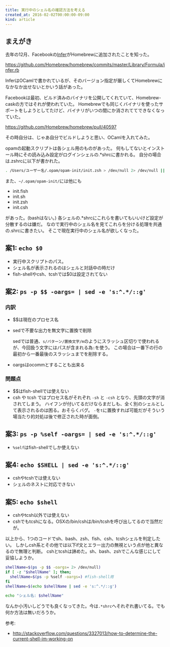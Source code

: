 ```yaml
---
title: 実行中のシェル名の確認方法を考える
created_at: 2016-02-02T00:00:00-09:00
kind: article
---
```


## まえがき

去年の12月、Facebookの[Infer](https://github.com/facebook/infer)がHomebrewに追加されたことを知った。

<https://github.com/Homebrew/homebrew/commits/master/Library/Formula/infer.rb>

InferはOCamlで書かれているが、そのバージョン指定が厳しくてHomebrewになかなか出せないとかいう話があった。

Facebookは最初、ビルド済みのバイナリを公開してくれていて、Homebrew-caskの方ではそれが使われていた。
Homebrewでも同じくバイナリを使ったサポートをしようとしてたけど、バイナリがいつの間にか消されててできなくなっていた。

<https://github.com/Homebrew/homebrew/pull/40597>

その時自分は、じゃあ自分でビルドしようと思い、OCamlを入れてみた。

opamの起動スクリプトは各シェル用のものがあった。
何もしてないとインストール時にその読み込み設定がログインシェルの.*shrcに書かれる。
自分の場合は.zshrcに以下が書かれた。

```sh
. /Users/ユーザー名/.opam/opam-init/init.zsh > /dev/null 2> /dev/null || true
```

また、`~/.opam/opam-init/`には他にも

- init.fish
- init.sh
- init.zsh
- init.csh

があった。(bashはない。)
各シェルの.*shrcにこれらを書いてもいいけど設定が分散するのは嫌だ。
なので実行中のシェル名を見てこれらを分ける処理を共通の.shrcに書きたい。
そこで現在実行中のシェル名が欲しくなった。

## 案1: `echo $0`

* 実行中スクリプトのパス。
* シェル名が表示されるのはシェルと対話中の時だけ
* fish-shellやcsh、tcshでは$0は設定されてない

## 案2: `ps -p $$ -oargs= | sed -e 's:^.*/::g'`

### 内訳

- $$は現在のプロセス名
- sedで不要な出力を無文字に置換で削除

    sedでは普通、`s/パターン/置換文字/m`のようにスラッシュ区切りで使われるが、今回扱う文字にはパスが含まれる為`:`を使う。
    この場合は一番下の行の最初から一番最後のスラッシュまでを削除する。

- oargsはocommとすることも出来る

### 問題点

- $$はfish-shellでは使えない
- csh や tcsh ではプロセス名がそれぞれ `-sh` と `-csh` となり、先頭の文字が消されてしまう。
  ハイフンが付いてるだけならまだしも、全く別のシェルとして表示されるのは困る。おそらくバグ。
  `-`を`t`に置換すれば可能だがそういう場当たり的対処は後で修正された時が面倒。

## 案3: `ps -p %self -oargs= | sed -e 's:^.*/::g'`

- `%self`はfish-shellでしか使えない

## 案4: `echo $SHELL | sed -e 's:^.*/::g'`

- cshやtcshでは使えない
- シェルのネストに対応できない

## 案5: `echo $shell`

- cshやtcsh以外では使えない
- cshでもtcshになる。OSXの/bin/cshは/bin/tcshを呼び出してるので当然だが。


以上から、1つのコードでsh、bash、zsh、fish、csh、tcshシェルを判定したい。
しかしcsh系とその他では以下if文とエラー出力の無視という点が他と異なるので無理と判断。
cshとtcshは諦めた。sh、bash、zshでこんな感じにして妥協しようか。

```sh
shellName=$(ps -p $$ -oargs= 2> /dev/null)
if [ -z "$shellName" ]; then;
  shellName=$(ps -p %self -oargs=) #fish-shell用
fi
shellName=$(echo $shellName | sed -e 's:^.*/::g')

echo "シェル名: $shellName"
```

なんか小汚いしどうでも良くなってきた。今は`.*shrc`へそれぞれ書いてる。でも何か方法は無いだろうか。

参考:

- <http://stackoverflow.com/questions/3327013/how-to-determine-the-current-shell-im-working-on>

